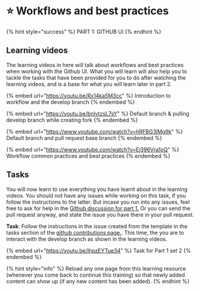 # ⭐ Workflows and best practices

{% hint style="success" %}
PART 1: GITHUB UI
{% endhint %}

## Learning videos

The learning videos in here will talk about workflows and best practices when working with the Github UI. What you will learn will also help you to tackle the tasks that have been provided for you to do after watching the learning videos, and is a base for what you will learn later in part 2.

{% embed url="https://youtu.be/Rx14ka5M3cc" %}
Introduction to workflow and the develop branch
{% endembed %}

{% embed url="https://youtu.be/bnlvtzsL7sY" %}
Default branch & pulling develop branch while creating fork
{% endembed %}

{% embed url="https://www.youtube.com/watch?v=hRFBG3lMq9k" %}
Default branch and pull request base branch
{% endembed %}

{% embed url="https://www.youtube.com/watch?v=Ej396Vra1oQ" %}
Workflow common practices and best practices
{% endembed %}

## Tasks

You will now learn to use everything you have learnt about in the learning videos. You should not have any issues while working on this task, if you follow the instructions to the latter. But incase you run into any issues, feel free to ask for help in the [Github discussion for part 1.](https://github.com/Ifycode/git-github-training/discussions/79) Or you can send the pull request anyway, and state the issue you have there in your pull request.

**Task**: Follow the instructions in the issue created from the template in the tasks section of the [github contributions page.](https://obiagba-mary.gitbook.io/git-and-github-training/part-1-github-ui/github-contributions). This time, the you are to interact with the develop branch as shown in the learning videos.

{% embed url="https://youtu.be/IhpzEYTue34" %}
Task for Part 1 set 2
{% endembed %}

{% hint style="info" %}
Reload any one page from this learning resource (whenever you come back to continue this training) so that newly added content can show up (if any new content has been added).
{% endhint %}
